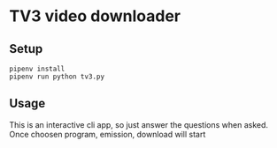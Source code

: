 # TV3 video downloader

## Setup

    pipenv install
    pipenv run python tv3.py

## Usage

This is an interactive cli app, so just answer the questions when asked.
Once choosen program, emission, download will start
